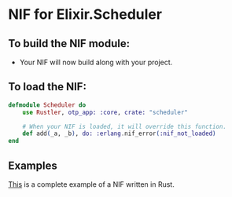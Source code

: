 # NIF for Elixir.Scheduler

## To build the NIF module:

- Your NIF will now build along with your project.

## To load the NIF:

```elixir
defmodule Scheduler do
    use Rustler, otp_app: :core, crate: "scheduler"

    # When your NIF is loaded, it will override this function.
    def add(_a, _b), do: :erlang.nif_error(:nif_not_loaded)
end
```

## Examples

[This](https://github.com/hansihe/NifIo) is a complete example of a NIF written in Rust.
